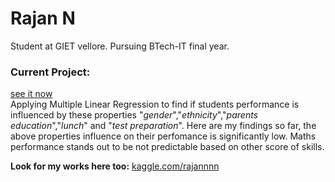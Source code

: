 # Rajan N 
Student at GIET vellore. Pursuing BTech-IT final year.

### Current Project: 
[see it now](https://www.kaggle.com/code/rajannnn/students-performance-analysis) <br>
Applying Multiple Linear Regression to find if students performance is influenced by these properties "_gender_","_ethnicity_","_parents education_","_lunch_" and "_test preparation_". Here are my findings so far, the above properties influence on their perfomance is significantly low. Maths performance stands out to be not predictable based on other score of skills.


**Look for my works here too:**  [kaggle.com/rajannnn](https://www.kaggle.com/rajannnn)
